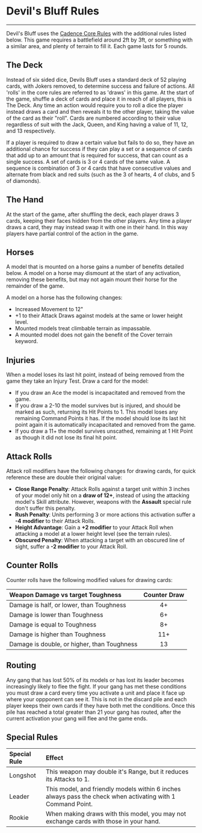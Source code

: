 # Devil's Bluff Rules

---

Devil's Bluff uses the [Cadence Core Rules](../core-rules/introduction.md) with the additional rules listed below. This game requires a battlefield around 2ft by 3ft, or something with a similar area, and plenty of terrain to fill it. Each game lasts for 5 rounds.

## The Deck

Instead of six sided dice, Devils Bluff uses a standard deck of 52 playing cards, with Jokers removed, to determine success and failure of actions. All 'rolls' in the core rules are referred to as 'draws' in this game. At the start of the game, shuffle a deck of cards and place it in reach of all players, this is The Deck. Any time an action would require you to roll a dice the player instead draws a card and then reveals it to the other player, taking the value of the card as their "roll". Cards are numbered according to their value regardless of suit with the Jack, Queen, and King having a value of 11, 12, and 13 respectively.

If a player is required to draw a certain value but fails to do so, they have an additional chance for success if they can play a set or a sequence of cards that add up to an amount that is required for success, that can count as a single success. A set of cards is 3 or 4 cards of the same value. A sequence is combination of 3 or 4 cards that have consecutive values and alternate from black and red suits (such as the 3 of hearts, 4 of clubs, and 5 of diamonds).

## The Hand

At the start of the game, after shuffling the deck, each player draws 3 cards, keeping their faces hidden from the other players. Any time a player draws a card, they may instead swap it with one in their hand. In this way players have partial control of the action in the game.

## Horses

A model that is mounted on a horse gains a number of benefits detailed below. A model on a horse may dismount at the start of any activation, removing these benefits, but may not again mount their horse for the remainder of the game.

A model on a horse has the following changes:

- Increased Movement to 12"
- +1 to their Attack Draws against models at the same or lower height level.
- Mounted models treat climbable terrain as impassable.
- A mounted model does not gain the benefit of the Cover terrain keyword.

## Injuries 

When a model loses its last hit point, instead of being removed from the game they take an Injury Test. Draw a card for the model:

- If you draw an Ace the model is incapacitated and removed from the game.
- If you draw a 2-10 the model survives but is injured, and should be marked as such, returning its Hit Points to 1. This model loses any remaining Command Points it has. If the model should lose its last hit point again it is automatically incapacitated and removed from the game.
- If you draw a 11+ the model survives unscathed, remaining at 1 Hit Point as though it did not lose its final hit point.

## Attack Rolls

Attack roll modifiers have the following changes for drawing cards, for quick reference these are double their original value:

- **Close Range Penalty**: Attack Rolls against a target unit within 3 inches of your model only hit on a **draw of 12+**, instead of using the attacking model's Skill attribute. However, weapons with the **Assault** special rule don't suffer this penalty.
- **Rush Penalty**: Units performing 3 or more actions this activation suffer a **-4 modifier** to their Attack Rolls.
- **Height Advantage**: Gain a **+2 modifier** to your Attack Roll when attacking a model at a lower height level (see the terrain rules).
- **Obscured Penalty**: When attacking a target with an obscured line of sight, suffer a **-2 modifier** to your Attack Roll.

## Counter Rolls

Counter rolls have the following modified values for drawing cards:

| Weapon Damage vs target Toughness            | Counter Draw |
| :------------------------------------------- | :----------: |
| Damage is half, or lower, than Toughness     | 4+           |
| Damage is lower than Toughness               | 6+           |
| Damage is equal to Toughness                 | 8+           |
| Damage is higher than Toughness              | 11+          |
| Damage is double, or higher, than Toughness  | 13           |

## Routing

Any gang that has lost 50% of its models or has lost its leader becomes increasingly likely to flee the fight. If your gang has met these conditions you must draw a card every time you activate a unit and place it face up where your oppponent can see it. This is not in the discard pile and each player keeps their own cards if they have both met the conditions. Once this pile has reached a total greater than 21 your gang has routed, after the current activation your gang will flee and the game ends.

## Special Rules

| Special Rule | Effect |
| :----------- | :----- |
| Longshot | This weapon may double it's Range, but it reduces its Attacks to 1. |
| Leader | This model, and friendly models within 6 inches always pass the check when activating with 1 Command Point. |
| Rookie | When making draws with this model, you may not exchange cards with those in your hand. |